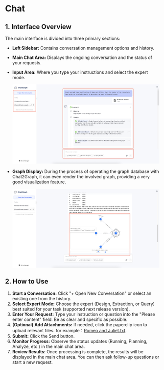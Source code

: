 # Chat

## 1. Interface Overview

The main interface is divided into three primary sections:

* **Left Sidebar:** Contains conversation management options and history.
* **Main Chat Area:** Displays the ongoing conversation and the status of your requests.
* **Input Area:** Where you type your instructions and select the expert mode.

    ![](../../asset/image/chat-planning.png)

* **Graph Display:** During the process of operating the graph database with Chat2Graph, it can even render the involved graph, providing a very good visualization feature.

    ![](../../asset/image/chat-graph.png)

## 2. How to Use

1. **Start a Conversation:** Click "+ Open New Conversation" or select an existing one from the history.
2. **Select Expert Mode:** Choose the expert (Design, Extraction, or Query) best suited for your task (supported next release version).
3. **Enter Your Request:** Type your instruction or question into the "Please enter content" field. Be as clear and specific as possible.
4. **(Optional) Add Attachments:** If needed, click the paperclip icon to upload relevant files. for example：[Romeo and Juliet.txt][file].
5. **Submit:** Click the Send button.
6. **Monitor Progress:** Observe the status updates (Running, Planning, Analyze, etc.) in the main chat area.
7. **Review Results:** Once processing is complete, the results will be displayed in the main chat area. You can then ask follow-up questions or start a new request.

[file]: ../../asset/data/Romeo%20and%20Juliet.txt